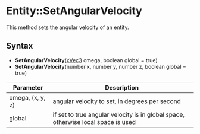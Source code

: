 # Entity::SetAngularVelocity

This method sets the angular velocity of an entity.

## Syntax

- **SetAngularVelocity**([xVec3](xVec3.md) omega, boolean global = true)
- **SetAngularVelocity**(number x, number y, number z, boolean global = true)

| Parameter | Description |
| --- | --- |
| omega, (x, y, z) | angular velocity to set, in degrees per second |
| global | if set to true angular velocity is in global space, otherwise local space is used |

